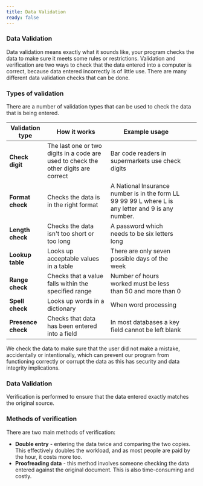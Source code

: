 ```yaml
---
title: Data Validation
ready: false
---
```


### Data Validation
Data validation means exactly what it sounds like, your program checks the data to make sure it meets some rules or restrictions. Validation and verification are two ways to check that the data entered into a computer is correct, because data entered incorrectly is of little use. There are many different data validation checks that can be done.

### Types of validation
There are a number of validation types that can be used to check the data that is being entered.

| Validation type | How it works                                                                        | Example usage                                                                                         |   |   |
|-----------------|-------------------------------------------------------------------------------------|-------------------------------------------------------------------------------------------------------|---|---|
| **Check digit**     | The last one or two digits in a code are used to check the other digits are correct | Bar code readers in  supermarkets use check digits                                                    |   |   |
| **Format check**    | Checks the data is in the  right format                                             | A National Insurance number is in the form LL 99 99 99 L  where L is any letter and 9  is any number. |   |   |
| **Length check**    | Checks the data isn't too short or too long                                         | A password which needs to be six letters long                                                         |   |   |
| **Lookup table**    | Looks up acceptable values in a table                                               | There are only seven possible days of the week                                                        |   |   |
| **Range check**     | Checks that a value falls  within the specified range                               | Number of hours worked must be  less than 50 and more than 0                                          |   |   |
| **Spell check**     | Looks up words in a dictionary                                                      | When word processing                                                                                  |   |   |
| **Presence check**  | Checks that data has been entered into a field                                      | In most databases a key field cannot be left blank                                                    |   |   |


We check the data to make sure that the user did not make a mistake, accidentally or intentionally, which can prevent our program from functioning correctly or corrupt the data as this has security and data integrity implications.

### Data Validation
Verification is performed to ensure that the data entered exactly matches the original source.

### Methods of verification
There are two main methods of verification:

- **Double entry** - entering the data twice and comparing the two copies. This effectively doubles the workload, and as most people are paid by the hour, it costs more too.
- **Proofreading data** - this method involves someone checking the data entered against the original document. This is also time-consuming and costly.

